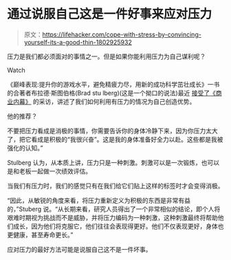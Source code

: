 # 通过说服自己这是一件好事来应对压力

> 原文：<https://lifehacker.com/cope-with-stress-by-convincing-yourself-its-a-good-thin-1802925932>

压力是我们都必须面对的事情之一。但是如果你能利用压力为自己谋利呢？

Watch

《巅峰表现:提升你的游戏水平，避免精疲力尽，用新的成功科学茁壮成长》一书的合著者布拉德·斯图伯格(Brad stu lberg)(这是一个拗口的说法)最近 [接受了《商业内幕》](http://www.businessinsider.com/brad-stulberg-peak-performance-how-to-use-stress-to-your-advantage-strategy-2017-9) 的采访，讲述了我们如何利用有压力的情况为自己创造优势。

他的推荐？

不要把压力看成是消极的事情，你需要告诉你的身体冷静下来，因为你压力太大了，把它看成是积极的“我很兴奋”。这是我的身体准备好全力以赴。这些都是我被强化的认知。”

Stulberg 认为，从本质上讲，压力只是一种刺激。刺激可以是一次锻炼，也可以是和老板一起做一次绩效评估。

当我们有压力时，我们的感觉只有在我们给它们贴上这样的标签时才会变得消极。

“因此，从敏锐的角度来看，将压力重新定义为积极的东西是非常有益的，”Stuberg 说。“从长期来看，研究人员得出了一个非常相似的结论，即个人将艰难时期视为挑战而不是威胁，并将压力编码为一种刺激，这种刺激最终将帮助他们成长，因为他们将克服它，他们往往会表现得更好。他们不仅表现更好，身体也更健康，甚至寿命更长。”

应对压力的最好方法可能是说服自己这不是一件坏事。